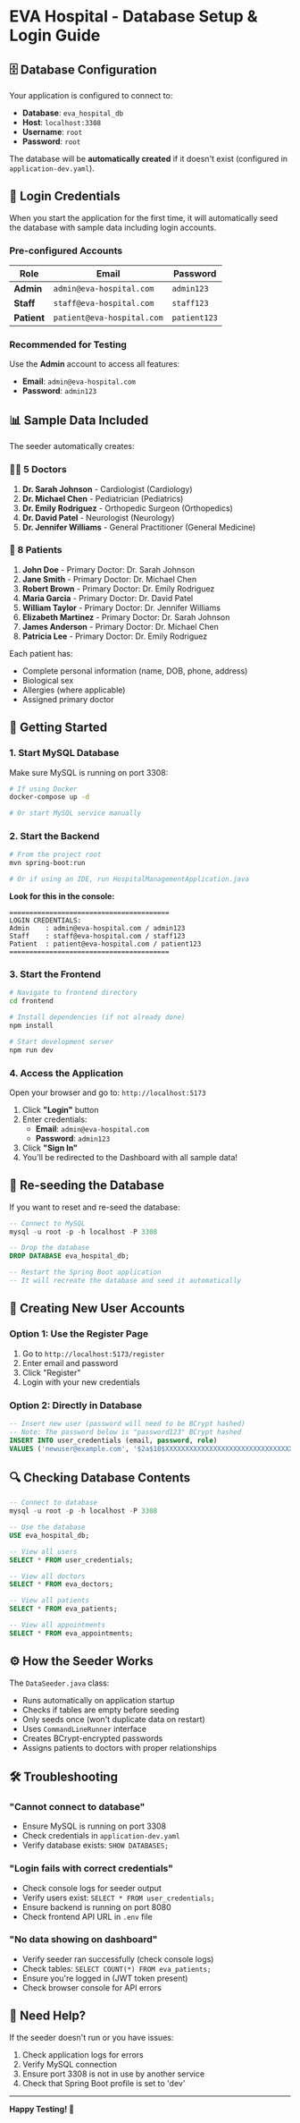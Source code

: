 # EVA Hospital - Database Setup & Login Guide

## 🗄️ Database Configuration

Your application is configured to connect to:
- **Database**: `eva_hospital_db`
- **Host**: `localhost:3308`
- **Username**: `root`
- **Password**: `root`

The database will be **automatically created** if it doesn't exist (configured in `application-dev.yaml`).

## 🔑 Login Credentials

When you start the application for the first time, it will automatically seed the database with sample data including login accounts.

### Pre-configured Accounts

| Role | Email | Password |
|------|-------|----------|
| **Admin** | `admin@eva-hospital.com` | `admin123` |
| **Staff** | `staff@eva-hospital.com` | `staff123` |
| **Patient** | `patient@eva-hospital.com` | `patient123` |

### Recommended for Testing
Use the **Admin** account to access all features:
- **Email**: `admin@eva-hospital.com`
- **Password**: `admin123`

## 📊 Sample Data Included

The seeder automatically creates:

### 👨‍⚕️ 5 Doctors
1. **Dr. Sarah Johnson** - Cardiologist (Cardiology)
2. **Dr. Michael Chen** - Pediatrician (Pediatrics)
3. **Dr. Emily Rodriguez** - Orthopedic Surgeon (Orthopedics)
4. **Dr. David Patel** - Neurologist (Neurology)
5. **Dr. Jennifer Williams** - General Practitioner (General Medicine)

### 👥 8 Patients
1. **John Doe** - Primary Doctor: Dr. Sarah Johnson
2. **Jane Smith** - Primary Doctor: Dr. Michael Chen
3. **Robert Brown** - Primary Doctor: Dr. Emily Rodriguez
4. **Maria Garcia** - Primary Doctor: Dr. David Patel
5. **William Taylor** - Primary Doctor: Dr. Jennifer Williams
6. **Elizabeth Martinez** - Primary Doctor: Dr. Sarah Johnson
7. **James Anderson** - Primary Doctor: Dr. Michael Chen
8. **Patricia Lee** - Primary Doctor: Dr. Emily Rodriguez

Each patient has:
- Complete personal information (name, DOB, phone, address)
- Biological sex
- Allergies (where applicable)
- Assigned primary doctor

## 🚀 Getting Started

### 1. Start MySQL Database

Make sure MySQL is running on port 3308:

```bash
# If using Docker
docker-compose up -d

# Or start MySQL service manually
```

### 2. Start the Backend

```bash
# From the project root
mvn spring-boot:run

# Or if using an IDE, run HospitalManagementApplication.java
```

**Look for this in the console:**
```
========================================
LOGIN CREDENTIALS:
Admin    : admin@eva-hospital.com / admin123
Staff    : staff@eva-hospital.com / staff123
Patient  : patient@eva-hospital.com / patient123
========================================
```

### 3. Start the Frontend

```bash
# Navigate to frontend directory
cd frontend

# Install dependencies (if not already done)
npm install

# Start development server
npm run dev
```

### 4. Access the Application

Open your browser and go to: `http://localhost:5173`

1. Click **"Login"** button
2. Enter credentials:
   - **Email**: `admin@eva-hospital.com`
   - **Password**: `admin123`
3. Click **"Sign In"**
4. You'll be redirected to the Dashboard with all sample data!

## 🔄 Re-seeding the Database

If you want to reset and re-seed the database:

```sql
-- Connect to MySQL
mysql -u root -p -h localhost -P 3308

-- Drop the database
DROP DATABASE eva_hospital_db;

-- Restart the Spring Boot application
-- It will recreate the database and seed it automatically
```

## 📝 Creating New User Accounts

### Option 1: Use the Register Page
1. Go to `http://localhost:5173/register`
2. Enter email and password
3. Click "Register"
4. Login with your new credentials

### Option 2: Directly in Database
```sql
-- Insert new user (password will need to be BCrypt hashed)
-- Note: The password below is "password123" BCrypt hashed
INSERT INTO user_credentials (email, password, role)
VALUES ('newuser@example.com', '$2a$10$XXXXXXXXXXXXXXXXXXXXXXXXXXXXXXXXXXXXXXXXXXXXXX', 'STAFF');
```

## 🔍 Checking Database Contents

```sql
-- Connect to database
mysql -u root -p -h localhost -P 3308

-- Use the database
USE eva_hospital_db;

-- View all users
SELECT * FROM user_credentials;

-- View all doctors
SELECT * FROM eva_doctors;

-- View all patients
SELECT * FROM eva_patients;

-- View all appointments
SELECT * FROM eva_appointments;
```

## ⚙️ How the Seeder Works

The `DataSeeder.java` class:
- Runs automatically on application startup
- Checks if tables are empty before seeding
- Only seeds once (won't duplicate data on restart)
- Uses `CommandLineRunner` interface
- Creates BCrypt-encrypted passwords
- Assigns patients to doctors with proper relationships

## 🛠️ Troubleshooting

### "Cannot connect to database"
- Ensure MySQL is running on port 3308
- Check credentials in `application-dev.yaml`
- Verify database exists: `SHOW DATABASES;`

### "Login fails with correct credentials"
- Check console logs for seeder output
- Verify users exist: `SELECT * FROM user_credentials;`
- Ensure backend is running on port 8080
- Check frontend API URL in `.env` file

### "No data showing on dashboard"
- Verify seeder ran successfully (check console logs)
- Check tables: `SELECT COUNT(*) FROM eva_patients;`
- Ensure you're logged in (JWT token present)
- Check browser console for API errors

## 📧 Need Help?

If the seeder doesn't run or you have issues:
1. Check application logs for errors
2. Verify MySQL connection
3. Ensure port 3308 is not in use by another service
4. Check that Spring Boot profile is set to 'dev'

---

**Happy Testing! 🎉**
